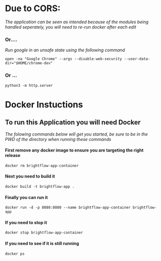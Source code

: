 # Due to CORS:
 _The application can be seen as intended because of the modules being handled seperately, you will need to re-run docker after each edit_
 
 
### Or....

_Run google in an unsafe state using the following command_

`open -na "Google Chrome" --args --disable-web-security --user-data-dir="$HOME/chrome-dev"`

### Or ...

`python3 -m http.server`

# Docker Instuctions
 
 ## To run this Application you will need Docker
 _The folowing commands below will get you started, be sure to be in the PWD of the directory when running these commands_
 
 #### First remove any docker image to ensure you are targeting the right release
 `docker rm brightflow-app-container`

 #### Next you need to build it
  `docker build -t brightflow-app .`
 
 #### Finally you can run it
  `docker run -d -p 8080:8080 --name brightflow-app-container brightflow-app`
 
  #### If you need to stop it 
  `docker stop brightflow-app-container`
 
 
 #### If you need to see if it is still running
 `docker ps`
 

